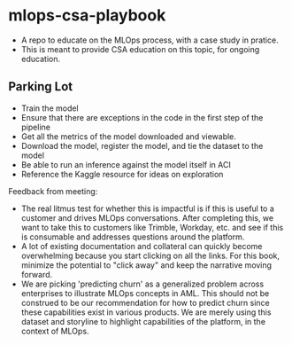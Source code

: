 # mlops-csa-playbook
- A repo to educate on the MLOps process, with a case study in pratice.
- This is meant to provide CSA education on this topic, for ongoing education.

## Parking Lot
- Train the model
- Ensure that there are exceptions in the code in the first step of the pipeline
- Get all the metrics of the model downloaded and viewable.
- Download the model, register the model, and tie the dataset to the model
- Be able to run an inference against the model itself in ACI
- Reference the Kaggle resource for ideas on exploration

Feedback from meeting:
- The real litmus test for whether this is impactful is if this is useful to a customer and drives MLOps conversations. After completing this, we want to take this to customers like Trimble, Workday, etc. and see if this is consumable and addresses questions around the platform.
- A lot of existing documentation and collateral can quickly become overwhelming because you start clicking on all the links. For this book, minimize the potential to "click away" and keep the narrative moving forward.
- We are picking 'predicting churn' as a generalized problem across enterprises to illustrate MLOps concepts in AML. This should not be construed to be our recommendation for how to predict churn since these capabilities exist in various products. We are merely using this dataset and storyline to highlight capabilities of the platform, in the context of MLOps.
